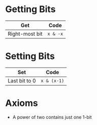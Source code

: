 # Getting Bits
| Get | Code |
| --- | ---- |
| Right-most bit | `x & -x` |



# Setting Bits
| Set | Code |
| --- | ---- |
| Last bit to 0 | `x & (x-1)` |

# Axioms
- A power of two contains just one 1-bit
